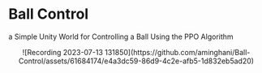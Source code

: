 # Ball Control

a Simple Unity World for Controlling a Ball Using the PPO Algorithm

<p align="center">
![Recording 2023-07-13 131850](https://github.com/aminghani/Ball-Control/assets/61684174/e4a3dc59-86d9-4c2e-afb5-1d832eb5ad20)
</p>


